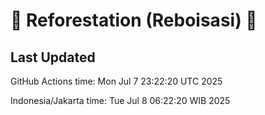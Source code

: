 
# 🌳 Reforestation (Reboisasi) 🌲

## Last Updated

GitHub Actions time: Mon Jul  7 23:22:20 UTC 2025

Indonesia/Jakarta time: Tue Jul  8 06:22:20 WIB 2025
